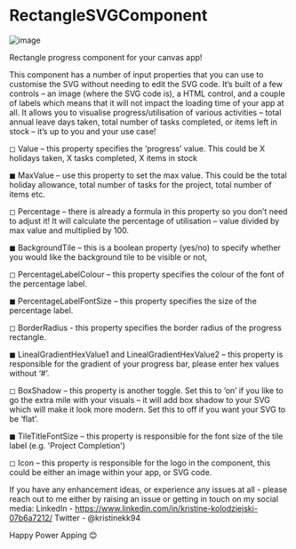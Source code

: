 # RectangleSVGComponent

![image](https://user-images.githubusercontent.com/86930618/162580500-b0d4b8e0-ad7c-4dc9-8dde-ea75f2e69d44.png)


Rectangle progress component for your canvas app!

This component has a number of input properties that you can use to customise the SVG without needing to edit the SVG code. 
It’s built of a few  controls – an image (where the SVG code is), a HTML control, and a couple of labels which means that it will not impact the loading time of your app at all. It allows you to visualise progress/utilisation of various activities – total annual leave days taken, total number of tasks completed, or items left in stock – it’s up to you and your use case!

◻ Value – this property specifies the ‘progress’ value. This could be X holidays taken, X tasks completed, X items in stock

◼ MaxValue – use this property to set the max value. This could be the total holiday allowance, total number of tasks for the project, total number of items etc.

◻ Percentage – there is already a formula in this property so you don’t need to adjust it! It will calculate the percentage of utilisation – value divided by max value and multiplied by 100.

◼ BackgroundTile – this is a boolean property (yes/no) to specify whether you would like the background tile to be visible or not,

◻ PercentageLabelColour – this property specifies the colour of the font of the percentage label.

◼ PercentageLabelFontSize – this property specifies the size of the percentage label.

◻ BorderRadius - this property specifies the border radius of the progress rectangle.

◼ LinealGradientHexValue1 and LinealGradientHexValue2 –  this property is responsible for the gradient of your progress bar, please enter hex values without ‘#’.

◻ BoxShadow – this property is another toggle. Set this to ‘on’ if you like to go the extra mile with your visuals – it will add box shadow to your SVG which will make it look more modern. Set this to off if you want your SVG to be ‘flat’.

◼ TileTitleFontSize –  this property is responsible for the font size of the tile label (e.g. 'Project Completion')

◻ Icon – this property is responsible for the logo in the component, this could be either an image within your app, or SVG code.

If you have any enhancement ideas, or experience any issues at all - please reach out to me either by raising an issue or getting in touch on my social media: LinkedIn - https://www.linkedin.com/in/kristine-kolodziejski-07b6a7212/ Twitter - @kristinekk94

Happy Power Apping 😊
